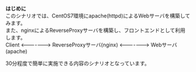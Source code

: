 **はじめに**  
このシナリオでは、CentOS7環境にapache(httpd)によるWebサーバを構築してみます。  
また、nginxによるReverseProxyサーバを構築し、フロントエンドとして利用します。  
Client <-------> ReverseProxyサーバ(nginx) <-------> Webサーバ(apache)  

30分程度で簡単に実施できる内容のシナリオとなっています。  
